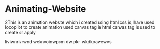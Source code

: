 # Animating-Website
2This is an animation website which i created using html css js,Ihave used locopilot to create animation used canvas tag in html 
canvas tag is used to create or apply 

liviwnrivrwnd weknvoinwpom
dw pkn wkdkoawewvs
